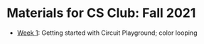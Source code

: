 # Materials for CS Club: Fall 2021

* [Week 1](week1): Getting started with Circuit Playground; color looping
